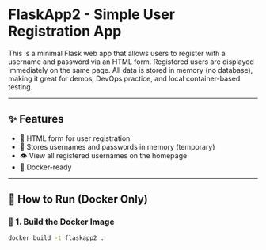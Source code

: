 # FlaskApp2 - Simple User Registration App

This is a minimal Flask web app that allows users to register with a username and password via an HTML form. Registered users are displayed immediately on the same page. All data is stored in memory (no database), making it great for demos, DevOps practice, and local container-based testing.

---

## ✨ Features

- 🧾 HTML form for user registration
- 👤 Stores usernames and passwords in memory (temporary)
- 👁 View all registered usernames on the homepage
- 🐳 Docker-ready

---

## 🐳 How to Run (Docker Only)

### 🔧 1. Build the Docker Image
```bash
docker build -t flaskapp2 .

